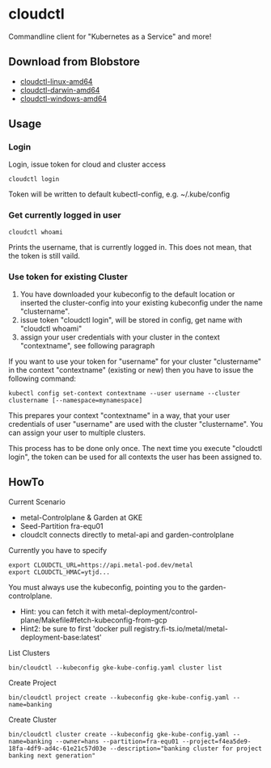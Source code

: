 # cloudctl

Commandline client for "Kubernetes as a Service" and more!

## Download from Blobstore

* [cloudctl-linux-amd64](https://blobstore.fi-ts.io/metal/cloudctl/cloudctl-linux-amd64)
* [cloudctl-darwin-amd64](https://blobstore.fi-ts.io/metal/cloudctl/cloudctl-darwin-amd64)
* [cloudctl-windows-amd64](https://blobstore.fi-ts.io/metal/cloudctl/cloudctl-windows-amd64)

## Usage

### Login

Login, issue token for cloud and cluster access
~~~~
cloudctl login
~~~~

Token will be written to default kubectl-config, e.g. ~/.kube/config

### Get currently logged in user

~~~~
cloudctl whoami
~~~~

Prints the username, that is currently logged in. This does not mean, that the token is still vaild.

### Use token for existing Cluster

1. You have downloaded your kubeconfig to the default location or inserted the cluster-config into your existing kubeconfig under the name "clustername".
2. issue token "cloudctl login", will be stored in config, get name with "cloudctl whoami"
3. assign your user credentials with your cluster in the context "contextname", see following paragraph 

If you want to use your token for "username" for your cluster "clustername" in the context "contextname" (existing or new) then you have to issue the following command:
~~~~
kubectl config set-context contextname --user username --cluster clustername [--namespace=mynamespace]
~~~~

This prepares your context "contextname" in a way, that your user credentials of user "username" are used with the cluster "clustername".
You can assign your user to multiple clusters.

This process has to be done only once. The next time you execute "cloudctl login", the token can be used for all contexts the user has been assigned to.


## HowTo

Current Scenario
* metal-Controlplane & Garden at GKE
* Seed-Partition fra-equ01
* cloudclt connects directly to metal-api and garden-controlplane

Currently you have to specify
~~~~
export CLOUDCTL_URL=https://api.metal-pod.dev/metal
export CLOUDCTL_HMAC=ytjd...
~~~~

You must always use the kubeconfig, pointing you to the garden-controlplane.
* Hint: you can fetch it with metal-deployment/control-plane/Makefile#fetch-kubeconfig-from-gcp
* Hint2: be sure to first 'docker pull registry.fi-ts.io/metal/metal-deployment-base:latest' 

List Clusters
~~~~
bin/cloudctl --kubeconfig gke-kube-config.yaml cluster list
~~~~

Create Project
~~~~
bin/cloudctl project create --kubeconfig gke-kube-config.yaml --name=banking
~~~~

Create Cluster
~~~~
bin/cloudctl cluster create --kubeconfig gke-kube-config.yaml --name=banking --owner=hans --partition=fra-equ01 --project=f4ea5de9-18fa-4df9-ad4c-61e21c57d03e --description="banking cluster for project banking next generation"
~~~~